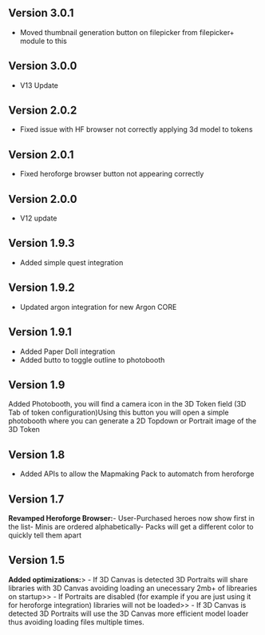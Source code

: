 ## Version 3.0.1
- Moved thumbnail generation button on filepicker from filepicker+ module to this

## Version 3.0.0
- V13 Update

## Version 2.0.2
- Fixed issue with HF browser not correctly applying 3d model to tokens

## Version 2.0.1
- Fixed heroforge browser button not appearing correctly

## Version 2.0.0
- V12 update

## Version 1.9.3
- Added simple quest integration

## Version 1.9.2
- Updated argon integration for new Argon CORE

## Version 1.9.1
- Added Paper Doll integration
- Added butto to toggle outline to photobooth

## Version 1.9
Added Photobooth, you will find a camera icon in the 3D Token field (3D Tab of token configuration)Using this button you will open a simple photobooth where you can generate a 2D Topdown or Portrait image of the 3D Token

## Version 1.8
- Added APIs to allow the Mapmaking Pack to automatch from heroforge

## Version 1.7
**Revamped Heroforge Browser:**- User-Purchased heroes now show first in the list- Minis are ordered alphabetically- Packs will get a different color to quickly tell them apart

## Version 1.5
**Added optimizations:**> - If 3D Canvas is detected 3D Portraits will share libraries with 3D Canvas avoiding loading an unecessary 2mb+ of librearies on startup>> - If Portraits are disabled (for example if you are just using it for heroforge integration) libraries will not be loaded>> - If 3D Canvas is detected 3D Portraits will use the 3D Canvas more efficient model loader thus avoiding loading files multiple times.

